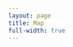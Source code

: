 ```yaml
---
layout: page
title: Map
full-width: true
---
```



<div style=text-align: center>
<object type=image/svg+xml data=/svgs/Calculus.txt.svg> </object>
</div>
